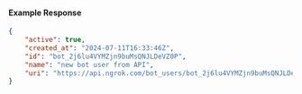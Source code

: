 <!-- Code generated for API Clients. DO NOT EDIT. -->

#### Example Response

```json
{
	"active": true,
	"created_at": "2024-07-11T16:33:46Z",
	"id": "bot_2j6lu4VYMZjn9buMsQNJLDeVZ0P",
	"name": "new bot user from API",
	"uri": "https://api.ngrok.com/bot_users/bot_2j6lu4VYMZjn9buMsQNJLDeVZ0P"
}
```
